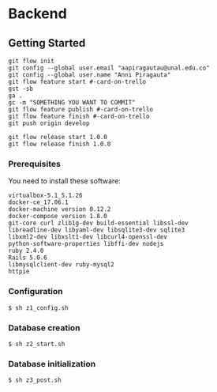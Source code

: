 # Backend

## Getting Started
```
git flow init
git config --global user.email "aapiragautau@unal.edu.co"
git config --global user.name "Anni Piragauta"
git flow feature start #-card-on-trello
gst -sb
ga .
gc -m "SOMETHING YOU WANT TO COMMIT"
git flow feature publish #-card-on-trello
git flow feature finish #-card-on-trello
git push origin develop

git flow release start 1.0.0
git flow release finish 1.0.0
```

### Prerequisites

You need to install these software: <br />
```
virtualbox-5.1_5.1.26
docker-ce_17.06.1
docker-machine version 0.12.2
docker-compose version 1.8.0
git-core curl zlib1g-dev build-essential libssl-dev
libreadline-dev libyaml-dev libsqlite3-dev sqlite3
libxml2-dev libxslt1-dev libcurl4-openssl-dev
python-software-properties libffi-dev nodejs
ruby 2.4.0
Rails 5.0.6
libmysqlclient-dev ruby-mysql2
httpie
```

### Configuration
```
$ sh z1_config.sh
```

### Database creation
```
$ sh z2_start.sh
```

### Database initialization
```
$ sh z3_post.sh
```
